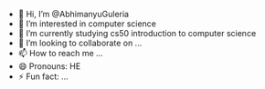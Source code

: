 - 👋 Hi, I’m @AbhimanyuGuleria
- 👀 I’m interested in computer science
- 🌱 I’m currently studying cs50 introduction to computer science 
- 💞️ I’m looking to collaborate on ...
- 📫 How to reach me ...
- 😄 Pronouns: HE
- ⚡ Fun fact: ...

<!---
AbhimanyuGuleria/AbhimanyuGuleria is a ✨ special ✨ repository because its `README.md` (this file) appears on your GitHub profile.
You can click the Preview link to take a look at your changes.
--->
